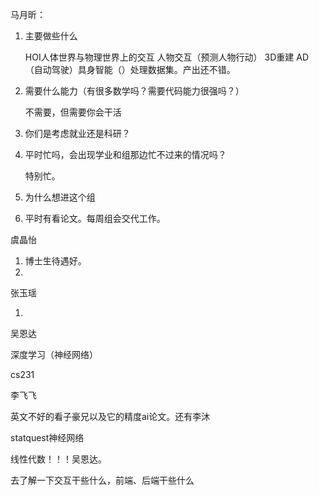 马月昕：

1. 主要做些什么

   HOI人体世界与物理世界上的交互 人物交互（预测人物行动） 3D重建 AD（自动驾驶）具身智能（）处理数据集。产出还不错。

2. 需要什么能力（有很多数学吗？需要代码能力很强吗？）

   不需要，但需要你会干活

3. 你们是考虑就业还是科研？

   

4. 平时忙吗，会出现学业和组那边忙不过来的情况吗？

   特别忙。

5. 为什么想进这个组

   

6. 平时有看论文。每周组会交代工作。

   

虞晶怡

1. 博士生待遇好。
2. 



张玉瑶

1. 





吴恩达

深度学习（神经网络）

cs231

李飞飞

英文不好的看子豪兄以及它的精度ai论文。还有李沐

statquest神经网络

线性代数！！！吴恩达。





去了解一下交互干些什么，前端、后端干些什么


